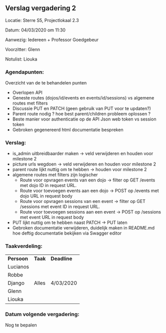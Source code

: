 ## Verslag vergadering 2

Locatie: Sterre S5, Projectlokaal 2.3

Datum: 04/03/2020 om 11:30

Aanwezig: Iedereen + Professor Goedgebeur

Voorzitter: Glenn

Notulist: Liouka

### Agendapunten:

Overzicht van de te behandelen punten

*   Overlopen API
*   Geneste routes (dojos/id/events en events/id/sessions) vs algemene routes met filters
*   Discussie PUT en PATCH (geen gebruik van PUT voor te updaten?)
*   Parent route nodig ? hoe best parent/children probleem oplossen ?
*   Beste manier voor authenticatie op de API Json web token vs session token
*   Gebroken gegenereerd html documentatie bespreken

### Verslag:

*   is_admin uitbreidbaarder maken -> veld verwijderen en houden voor milestone 2
*   picture urls wegdoen -> veld verwijderen en  houden voor milestone 2
*   parent route lijkt nuttig om te hebben -> houden voor milestone 2
*   algemene routes met filters zijn logischer
    *   Route voor opvragen events van een dojo -> filter op GET /events met dojo ID in request URL.
    *   Route voor toevoegen events aan een dojo -> POST op /events met dojo URL in request body
    *   Route voor opvragen sessions van een event -> filter op GET /sessions met event ID in request URL.
    *   Route voor toevoegen sessions aan een event -> POST op /sessions met event URL in request body
*   PUT lijkt nuttig om te hebben naast PATCH -> PUT laten
*   Gebroken documentatie verwijderen, duidelijk maken in README.md hoe deftig documentatie bekijken via Swagger editor

### Taakverdeling:

<table>
  <tr>
   <td><strong>Persoon</strong>
   </td>
   <td><strong>Taak</strong>
   </td>
   <td><strong>Deadline</strong>
   </td>
  </tr>
  <tr>
   <td>Lucianos
   </td>
   <td>
   </td>
   <td>
   </td>
  </tr>
  <tr>
   <td>Robbe
   </td>
   <td>
   </td>
   <td>
   </td>
  </tr>
  <tr>
   <td>Django
   </td>
   <td>Alles
   </td>
   <td>4/03/2020
   </td>
  </tr>
  <tr>
   <td>Glenn
   </td>
   <td>
   </td>
   <td>
   </td>
  </tr>
  <tr>
   <td>Liouka
   </td>
   <td>
   </td>
   <td>
   </td>
  </tr>
</table>


### Datum volgende vergadering:

Nog te bepalen